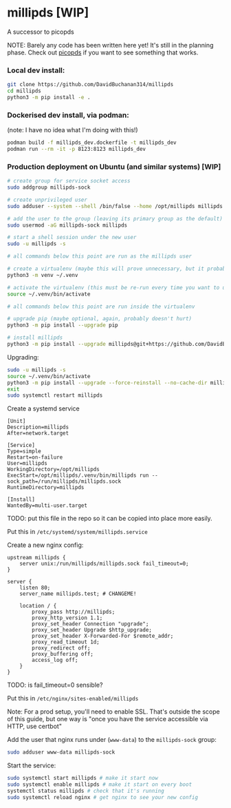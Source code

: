 # millipds [WIP]
A successor to picopds

NOTE: Barely any code has been written here yet! It's still in the planning phase. Check out [picopds](https://github.com/davidBuchanan314/picopds) if you want to see something that works.

### Local dev install:

```sh
git clone https://github.com/DavidBuchanan314/millipds
cd millipds
python3 -m pip install -e .
```

### Dockerised dev install, via podman:

(note: I have no idea what I'm doing with this!)

```sh
podman build -f millipds_dev.dockerfile -t millipds_dev
podman run --rm -it -p 8123:8123 millipds_dev
```

### Production deployment on Ubuntu (and similar systems) [WIP]

```sh
# create group for service socket access
sudo addgroup millipds-sock

# create unprivileged user
sudo adduser --system --shell /bin/false --home /opt/millipds millipds

# add the user to the group (leaving its primary group as the default)
sudo usermod -aG millipds-sock millipds

# start a shell session under the new user
sudo -u millipds -s

# all commands below this point are run as the millipds user

# create a virtualenv (maybe this will prove unnecessary, but it probably doesn't hurt)
python3 -m venv ~/.venv

# activate the virtualenv (this must be re-run every time you want to use it)
source ~/.venv/bin/activate

# all commands below this point are run inside the virtualenv

# upgrade pip (maybe optional, again, probably doesn't hurt)
python3 -m pip install --upgrade pip

# install millipds
python3 -m pip install --upgrade millipds@git+https://github.com/DavidBuchanan314/millipds
```

Upgrading:

```sh
sudo -u millipds -s
source ~/.venv/bin/activate
python3 -m pip install --upgrade --force-reinstall --no-cache-dir millipds@git+https://github.com/DavidBuchanan314/millipds
exit
sudo systemctl restart millipds
```

Create a systemd service

```
[Unit]
Description=millipds
After=network.target

[Service]
Type=simple
Restart=on-failure
User=millipds
WorkingDirectory=/opt/millipds
ExecStart=/opt/millipds/.venv/bin/millipds run --sock_path=/run/millipds/millipds.sock
RuntimeDirectory=millipds

[Install]
WantedBy=multi-user.target
```

TODO: put this file in the repo so it can be copied into place more easily.

Put this in `/etc/systemd/system/millipds.service`

Create a new nginx config:
```
upstream millipds {
	server unix:/run/millipds/millipds.sock fail_timeout=0;
}

server {
	listen 80;
	server_name millipds.test; # CHANGEME!

	location / {
		proxy_pass http://millipds;
		proxy_http_version 1.1;
		proxy_set_header Connection "upgrade";
		proxy_set_header Upgrade $http_upgrade;
		proxy_set_header X-Forwarded-For $remote_addr;
		proxy_read_timeout 1d;
		proxy_redirect off;
		proxy_buffering off;
		access_log off;
	}
}
```
TODO: is fail_timeout=0 sensible?

Put this in `/etc/nginx/sites-enabled/millipds`

Note: For a prod setup, you'll need to enable SSL. That's outside the scope of this guide, but one way is "once you have the service accessible via HTTP, use certbot"

Add the user that nginx runs under (`www-data`) to the `millipds-sock` group:

```sh
sudo adduser www-data millipds-sock
```

Start the service:

```sh
sudo systemctl start millipds # make it start now
sudo systemctl enable millipds # make it start on every boot
systemctl status millipds # check that it's running
sudo systemctl reload nginx # get nginx to see your new config
```
